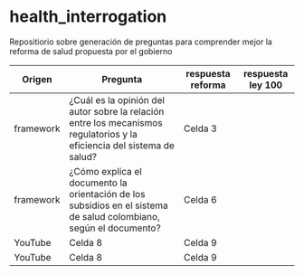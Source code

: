 # health_interrogation
Repositiorio sobre generación de preguntas para comprender mejor la reforma de salud propuesta por el gobierno

|     Origen   |             Pregunta           |         respuesta reforma        |  respuesta ley 100     |
|--------------|--------------------------------|----------------------------------|------------------------|
| framework    | ¿Cuál es la opinión del autor sobre la relación entre los mecanismos regulatorios y la eficiencia del sistema de salud?      | Celda 3      |              |
| framework    | ¿Cómo explica el documento la orientación de los subsidios en el sistema de salud colombiano, según el documento?  | Celda 6      |              |
| YouTube      | Celda 8      | Celda 9      |              |
| YouTube      | Celda 8      | Celda 9      |              |

